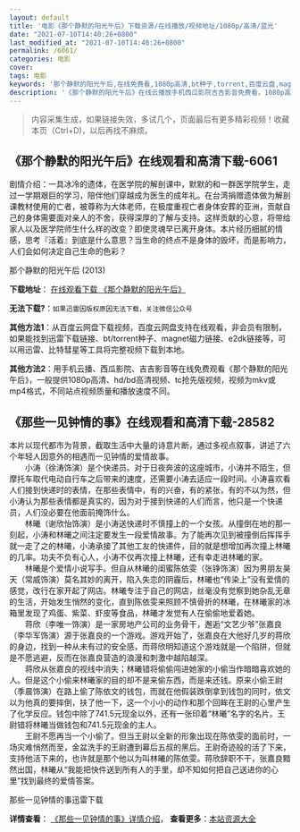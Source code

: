 ```yaml
---
layout: default
title: '电影《那个静默的阳光午后》下载资源/在线播放/视频地址/1080p/高清/蓝光'
date: "2021-07-10T14:40:26+0800"
last_modified_at: "2021-07-10T14:40:26+0800"
permalink: /6061/
categories: 电影
cover:
tags: 电影
keywords: '那个静默的阳光午后,在线免费看,1080p高清,bt种子,torrent,百度云盘,magnet,磁力链,迅雷下载资源'
description: '《那个静默的阳光午后》在线云播放手机西瓜影院吉吉影音免费看，1080p高清bd/hd未删减完整版和tc抢先枪版，mkv/mp4格式，附带bt/torrent种子、magnet/磁力链、百度云盘、网盘资源迅雷下载链接'
---
```


>内容采集生成，如果链接失效，多试几个，页面最后有更多精彩视频！收藏本页（Ctrl+D)，以后再找不麻烦。


## 《那个静默的阳光午后》在线观看和高清下载-6061

剧情介绍：一具冰冷的遗体，在医学院的解剖课中，默默的和一群医学院学生，走过一学期艰巨的学习，陪伴他们穿越成为医生的成年礼。在台湾捐赠遗体做为解剖课教材使用的亡者，被尊称为大体老师，在极度重视亡者身体安葬的亚洲，贡献自己的身体需要面对亲人的不舍，获得深厚的了解与支持。这样贡献的心意，将带给家人以及医学院师生什么样的改变？即使灵魂早已离开身体。本片经历细腻的情感，思考『活着』到底是什么意思？当生命的终点不是身体的毁坏，而是影响力，人们会如何决定自己生命的色彩？


那个静默的阳光午后 (2013)

**下载地址**： [在线观看下载 《那个静默的阳光午后》](https://www.btbtdy.me/btdy/dy15409.html) 


**无法下载?**：`如果迅雷因版权原因无法下载，关注微信公众号 `

**其他方法1**：从百度云网盘下载视频，百度云网盘支持在线观看，非会员有限制，如果能找到迅雷下载链接、bt/torrent种子、magnet磁力链接、e2dk链接等，可以用迅雷、比特彗星等工具将完整视频下载到本地。

**其他方法2**：用手机云播、西瓜影院、吉吉影音等在线免费观看《那个静默的阳光午后》，一般提供1080p高清、hd/bd高清视频、tc抢先版视频，视频为mkv或mp4格式，不同站点视频质量和播放速度不同。


## 《那些一见钟情的事》在线观看和高清下载-28582

本片以现代都市为背景，截取生活中大量的诗意片断，通过多视点叙事，讲述了六个年轻人因意外的相遇而一见钟情的爱情故事。<br />　　小涛（徐涛饰演）是个快递员。对于日夜奔波的这座城市，小涛并不陌生，但摩托车取代电动自行车之后带来的速度，还需要小涛去适应一段时间。小涛喜欢看人们接到快递时的表情，在那些表情中，有的兴奋，有的紧张，有的不以为然，但小涛认为那些表情都是真实的，因为对于接到快递的人们而言，他只是一个快递员，人们没必要在他面前掩饰什么。<br />　　林曦（谢欣怡饰演）是小涛送快递时不慎撞上的一个女孩。从撞倒在地的那一刻起，小涛和林曦之间注定要发生一段爱情故事。为了能再次见到被撞倒后挥挥手就一走了之的林曦，小涛承接了其他工友的快递件，目的就是想增加再次撞上林曦的几率。功夫不负有心人，小涛不仅再次撞上林曦，还有幸走进林曦的家。<br />　　林曦是个爱情小说写手。但自从林曦的闺蜜陈依雯（张铮饰演）因为男朋友昊天（常威饰演）莫名其妙的离开，陷入失恋的阴霾后，林曦也&ldquo;传染上&rdquo;没有爱情的感觉，改行在家开起了网店。林曦专注于自己的网店，丝毫没有觉察到她杂乱无章的生活，开始发生悄然的变化，直到陈依雯来照顾不慎骨折的林曦，在林曦家的冰箱里发现了鸡蛋、紫菜、虾皮等食品，林曦才发觉有人在偷偷地爱着她。<br />　　蒋欣（李唯一饰演）是一家房地产公司的业务骨干，邂逅&ldquo;文艺少爷”张嘉良（李华军饰演）源于张嘉良的一个游戏。游戏开始了，张嘉良在大他好几岁的蒋欣的身边，找到一种从未有过的安全感，而蒋欣明知道这个游戏就是一个陷阱，但就是不愿逃避，反而在张嘉良营造的浪漫和刺激中越陷越深。<br />　　蒋欣从张嘉良的视线中消失；林曦错将偷偷闯进她家的小偷当作暗暗喜欢她的人。但是这个小偷来林曦家的目的却不是来偷东西，而是来还钱。原来小偷王尉（季晨饰演）在路上偷了陈依文的钱包，而就在他假装跌倒拿到钱包的同时，依文以为他真的要摔倒，扶了他一下，这一个小小的动作和那个回眸在王尉的心里产生了化学反应。钱包中除了741.5元现金以外，还有一张印着“林曦”名字的名片。王尉错将林曦当做钱包和741.5元现金的主人。<br />　　王尉不愿再当一个小偷了。但当王尉以全新的形象出现在陈依雯的面前时，一场灾难悄然而至，金盆洗手的王尉遭到幕后五叔的黑后。王尉奇迹般的活了下来，支持他活下来的，也许就是那个他以为叫林曦的陈依雯。蒋欣辞职不干，张嘉良黯然出国，林曦从&ldquo;我能把快件送到所有人的手里，却不知如何把自己送进你的心里”找到最终的爱情答案。


那些一见钟情的事迅雷下载

**详情查看**： [《那些一见钟情的事》详情介绍](/movie/28582/)， **查看更多**：[本站资源大全](/movie/t/all/)

